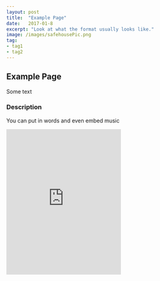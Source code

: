 ```yaml
---
layout: post
title:  "Example Page"
date:   2017-01-8
excerpt: "Look at what the format usually looks like."
image: /images/safehousePic.png
tag:
- tag1
- tag2
---
```


## Example Page

Some text

### Description

You can put in words and even embed music

<iframe src="https://open.spotify.com/embed/user/isittooshortornotavailable/playlist/431rFrTT2NDiHBfCjBPXyT" width="300" height="380" frameborder="0" allowtransparency="true" allow="encrypted-media"></iframe>

